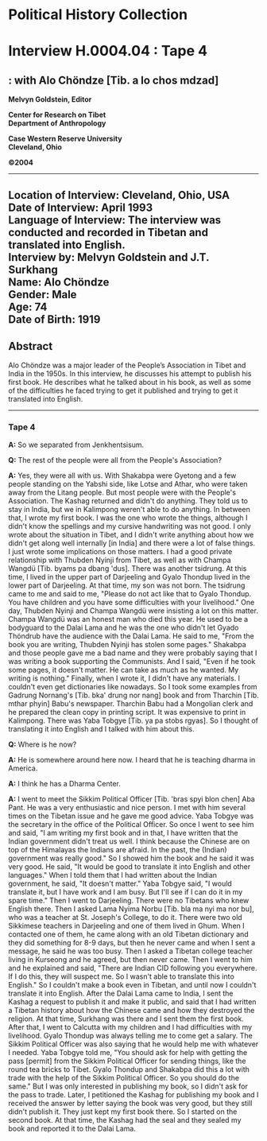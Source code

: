 # Political History Collection  
# Interview H.0004.04 : Tape 4  
##  : with Alo Chöndze [Tib. a lo chos mdzad]  


**Melvyn Goldstein, Editor**  

**Center for Research on Tibet**  
**Department of Anthropology**  

**Case Western Reserve University**  
**Cleveland, Ohio**  

**©2004**  

---  
**Location of Interview:** Cleveland, Ohio, USA  
**Date of Interview:** April 1993  
**Language of Interview:** The interview was conducted and recorded in Tibetan and translated into English.  
**Interview by:** Melvyn Goldstein and J.T. Surkhang  
**Name:** Alo Chöndze  
**Gender:** Male  
**Age:** 74  
**Date of Birth:** 1919  
---  
## Abstract  

 Alo Chöndze was a major leader of the People’s Association in Tibet and India in the 1950s. In this interview, he discusses his attempt to publish his first book. He describes what he talked about in his book, as well as some of the difficulties he faced trying to get it published and trying to get it translated into English.
  
---
### Tape 4  
**A:**  So we separated from Jenkhentsisum.   

**Q:**  The rest of the people were all from the People's Association?   

**A:**  Yes, they were all with us. With Shakabpa were Gyetong and a few people standing on the Yabshi side, like Lotse and Athar, who were taken away from the Litang people. But most people were with the People's Association. The Kashag returned and didn't do anything. They told us to stay in India, but we in Kalimpong weren't able to do anything. In between that, I wrote my first book.  I was the one who wrote the things, although I didn't know the spellings and my cursive handwriting was not good. I only wrote about the situation in Tibet, and I didn't write anything about how we didn't get along well internally [in India] and there were a lot of false things. I just wrote some implications on those matters. I had a good private relationship with Thubden Nyinji from Tibet, as well as with Champa Wangdü [Tib. byams pa dbang 'dus]. There was another tsidrung. At this time, I lived in the upper part of Darjeeling and Gyalo Thondup lived in the lower part of Darjeeling. At that time, my son was not born. The tsidrung came to me and said to me, "Please do not act like that to Gyalo Thondup. You have children and you have some difficulties with your livelihood." One day, Thubden Nyinji and Champa Wangdü were insisting a lot on this matter. Champa Wangdü was an honest man who died this year. He used to be a bodyguard to the Dalai Lama and he was the one who didn't let Gyado Thöndrub have the audience with the Dalai Lama. He said to me, "From the book you are writing, Thubden Nyinji has stolen some pages."  Shakabpa and those people gave me a bad name and they were probably saying that I was writing a book supporting the Communists. And I said, "Even if he took some pages, it doesn't matter. He can take as much as he wanted. My writing is nothing." Finally, when I wrote it, I didn't have any materials. I couldn't even get dictionaries like nowadays. So I took some examples from Gadrung Nornang's [Tib. bka' drung nor nang] book and from Tharchin [Tib. mthar phyin] Babu's newspaper. Tharchin Babu had a Mongolian clerk and he prepared the clean copy in printing script. It was expensive to print in Kalimpong. There was Yaba Tobgye [Tib. ya pa stobs rgyas]. So I thought of translating it into English and I talked with him about this.   

**Q:**  Where is he now?   

**A:**  He is somewhere around here now. I heard that he is teaching dharma in America.   

**A:**  I think he has a Dharma Center.   

**A:**  I went to meet the Sikkim Political Officer [Tib. 'bras spyi blon chen] Aba Pant. He was a very enthusiastic and nice person. I met with him several times on the Tibetan issue and he gave me good advice. Yaba Tobgye was the secretary in the office of the Political Officer. So once I went to see him and said, "I am writing my first book and in that, I have written that the Indian government didn't treat us well. I think because the Chinese are on top of the Himalayas the Indians are afraid. In the past, the (Indian) government was really good." So I showed him the book and he said it was very good. He said, "It would be good to translate it into English and other languages." When I told them that I had written about the Indian government, he said, "It doesn't matter." Yaba Tobgye said, "I would translate it, but I have work and I am busy. But I'll see if I can do it in my spare time." Then I went to Darjeeling. There were no Tibetans who knew English there. Then I asked Lama Nyima Norbu [Tib. bla ma nyi ma nor bu], who was a teacher at St. Joseph's College, to do it. There were two old Sikkimese teachers in Darjeeling and one of them lived in Ghum. When I contacted one of them, he came along with an old Tibetan dictionary and they did something for 8-9 days, but then he never came and when I sent a message, he said he was too busy. Then I asked a Tibetan college teacher living in Kurseong and he agreed, but then never came. Then I went to him and he explained and said, "There are Indian CID following you everywhere. If I do this, they will suspect me. So I wasn't able to translate this into English." So I couldn't make a book even in Tibetan, and until now I couldn't translate it into English. After the Dalai Lama came to India, I sent the Kashag a request to publish it and make it public, and said that I had written a Tibetan history about how the Chinese came and how they destroyed the religion. At that time, Surkhang was there and I sent them the first book. After that, I went to Calcutta with my children and I had difficulties with my livelihood. Gyalo Thondup was always telling me to come get a salary. The Sikkim Political Officer was also saying that he would help me with whatever I needed.  Yaba Tobgye told me, "You should ask for help with getting the pass [permit] from the Sikkim Political Officer for sending things, like the round tea bricks to Tibet. Gyalo Thondup and Shakabpa did this a lot with trade with the help of the Sikkim Political Officer. So you should do the same." But I was only interested in publishing my book, so I didn't ask for the pass to trade. Later, I petitioned the Kashag for publishing my book and I received the answer by letter saying the book was very good, but they still didn't publish it. They just kept my first book there. So I started on the second book. At that time, the Kashag had the seal and they sealed my book and reported it to the Dalai Lama.   

